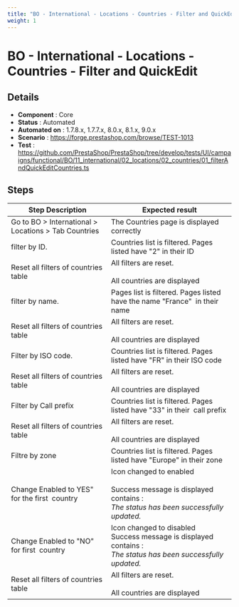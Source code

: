 ```yaml
---
title: "BO - International - Locations - Countries - Filter and QuickEdit"
weight: 1
---
```


# BO - International - Locations - Countries - Filter and QuickEdit
## Details
* **Component** : Core
* **Status** : Automated
* **Automated on** : 1.7.8.x, 1.7.7.x, 8.0.x, 8.1.x, 9.0.x
* **Scenario** : https://forge.prestashop.com/browse/TEST-1013
* **Test** : https://github.com/PrestaShop/PrestaShop/tree/develop/tests/UI/campaigns/functional/BO/11_international/02_locations/02_countries/01_filterAndQuickEditCountries.ts

## Steps
| Step Description | Expected result |
| ----- | ----- |
| Go to BO > International > Locations > Tab Countries | The Countries page is displayed correctly |
| filter by ID. | Countries list is filtered. Pages listed have "2" in their ID |
| Reset all filters of countries table | All filters are reset.<br><br>All countries are displayed |
| filter by name. | Pages list is filtered. Pages listed have the name "France"  in their name |
| Reset all filters of countries table | All filters are reset.<br><br>All countries are displayed |
| Filter by ISO code. | Countries list is filtered. Pages listed have "FR" in their ISO code |
| Reset all filters of countries table | All filters are reset.<br><br>All countries are displayed |
| Filter by Call prefix | Countries list is filtered. Pages listed have "33" in their  call prefix |
| Reset all filters of countries table | All filters are reset.<br><br>All countries are displayed |
| Filtre by zone | Countries list is filtered. Pages listed have "Europe" in their zone |
| Change Enabled to YES" for the first  country | Icon changed to enabled<br><br>Success message is displayed contains : <br>_The status has been successfully updated._ |
| Change Enabled to "NO" for first  country | Icon changed to disabled<br>Success message is displayed contains : <br>_The status has been successfully updated._ |
| Reset all filters of countries table | All filters are reset.<br><br>All countries are displayed |
